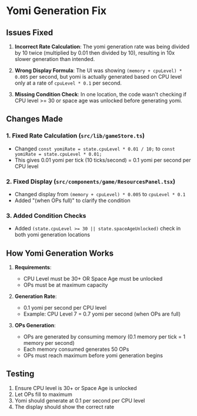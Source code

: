 # Yomi Generation Fix

## Issues Fixed

1. **Incorrect Rate Calculation**: The yomi generation rate was being divided by 10 twice (multiplied by 0.01 then divided by 10), resulting in 10x slower generation than intended.

2. **Wrong Display Formula**: The UI was showing `(memory + cpuLevel) * 0.005` per second, but yomi is actually generated based on CPU level only at a rate of `cpuLevel * 0.1` per second.

3. **Missing Condition Check**: In one location, the code wasn't checking if CPU level >= 30 or space age was unlocked before generating yomi.

## Changes Made

### 1. Fixed Rate Calculation (`src/lib/gameStore.ts`)
- Changed `const yomiRate = state.cpuLevel * 0.01 / 10;` to `const yomiRate = state.cpuLevel * 0.01;`
- This gives 0.01 yomi per tick (10 ticks/second) = 0.1 yomi per second per CPU level

### 2. Fixed Display (`src/components/game/ResourcesPanel.tsx`)
- Changed display from `(memory + cpuLevel) * 0.005` to `cpuLevel * 0.1`
- Added "(when OPs full)" to clarify the condition

### 3. Added Condition Checks
- Added `(state.cpuLevel >= 30 || state.spaceAgeUnlocked)` check in both yomi generation locations

## How Yomi Generation Works

1. **Requirements**:
   - CPU Level must be 30+ OR Space Age must be unlocked
   - OPs must be at maximum capacity

2. **Generation Rate**:
   - 0.1 yomi per second per CPU level
   - Example: CPU Level 7 = 0.7 yomi per second (when OPs are full)

3. **OPs Generation**:
   - OPs are generated by consuming memory (0.1 memory per tick = 1 memory per second)
   - Each memory consumed generates 50 OPs
   - OPs must reach maximum before yomi generation begins

## Testing
1. Ensure CPU level is 30+ or Space Age is unlocked
2. Let OPs fill to maximum
3. Yomi should generate at 0.1 per second per CPU level
4. The display should show the correct rate